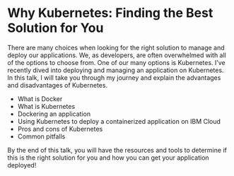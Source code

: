 # Why Kubernetes: Finding the Best Solution for You 

There are many choices when looking for the right solution to manage and deploy our applications. We, as developers, are often overwhelmed with all of the options to choose from. One of our many options is Kubernetes. I’ve recently dived into deploying and managing an application on Kubernetes. In this talk, I will take you through my journey and explain the advantages and disadvantages of Kubernetes.

- What is Docker
- What is Kubernetes
- Dockering an application
- Using Kubernetes to deploy a containerized application on IBM Cloud
- Pros and cons of Kubernetes
- Common pitfalls

By the end of this talk, you will have the resources and tools to determine if this is the right solution for you and how you can get your application deployed!
